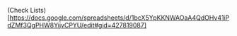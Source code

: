 (Check Lists)[https://docs.google.com/spreadsheets/d/1bcX5YpKKNWAOaA4QdOHv41iPdZMf3QgPHW8YijvCPYU/edit#gid=427819087]

